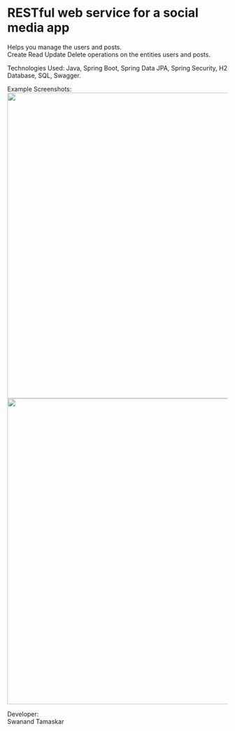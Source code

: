 # RESTful web service for a social media app

Helps you manage the users and posts.<br/>
Create Read Update Delete operations on the entities users and posts.<br/>

Technologies Used: Java, Spring Boot, Spring Data JPA, Spring Security, H2 Database, SQL, Swagger.<br/> 

Example Screenshots:<br/>
<img src="https://github.com/swanandtamaskar1/restful-web-services/assets/35898035/a9efa8e0-8511-4dc8-abda-b6e3267073e3" width="700"><br/>
<img src="https://github.com/swanandtamaskar1/restful-web-services/assets/35898035/8c2d27cc-9ded-486c-96c7-c147f4f12903" width="700"><br/>

Developer:<br/>
Swanand Tamaskar
